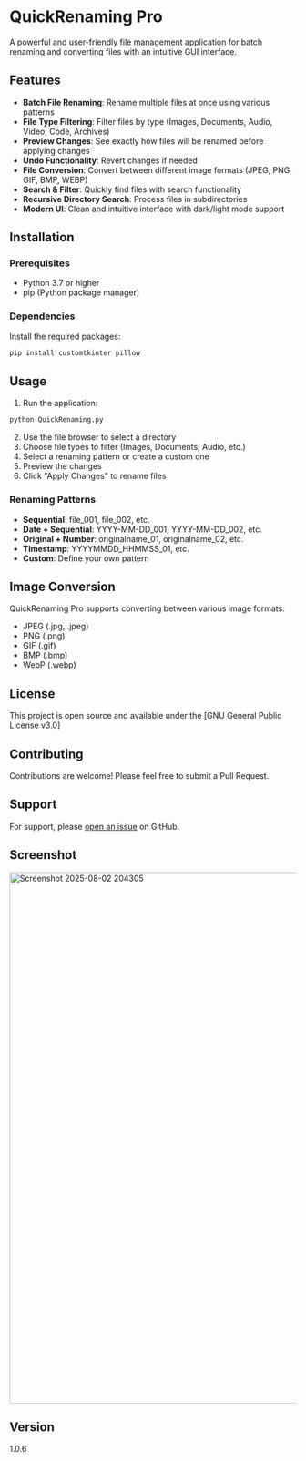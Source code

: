 # QuickRenaming Pro

A powerful and user-friendly file management application for batch renaming and converting files with an intuitive GUI interface.

## Features

- **Batch File Renaming**: Rename multiple files at once using various patterns
- **File Type Filtering**: Filter files by type (Images, Documents, Audio, Video, Code, Archives)
- **Preview Changes**: See exactly how files will be renamed before applying changes
- **Undo Functionality**: Revert changes if needed
- **File Conversion**: Convert between different image formats (JPEG, PNG, GIF, BMP, WEBP)
- **Search & Filter**: Quickly find files with search functionality
- **Recursive Directory Search**: Process files in subdirectories
- **Modern UI**: Clean and intuitive interface with dark/light mode support

## Installation

### Prerequisites
- Python 3.7 or higher
- pip (Python package manager)

### Dependencies
Install the required packages:
```bash
pip install customtkinter pillow
```

## Usage

1. Run the application:
```bash
python QuickRenaming.py
```

2. Use the file browser to select a directory
3. Choose file types to filter (Images, Documents, Audio, etc.)
4. Select a renaming pattern or create a custom one
5. Preview the changes
6. Click "Apply Changes" to rename files

### Renaming Patterns
- **Sequential**: file_001, file_002, etc.
- **Date + Sequential**: YYYY-MM-DD_001, YYYY-MM-DD_002, etc.
- **Original + Number**: originalname_01, originalname_02, etc.
- **Timestamp**: YYYYMMDD_HHMMSS_01, etc.
- **Custom**: Define your own pattern

## Image Conversion
QuickRenaming Pro supports converting between various image formats:
- JPEG (.jpg, .jpeg)
- PNG (.png)
- GIF (.gif)
- BMP (.bmp)
- WebP (.webp)

## License
This project is open source and available under the [GNU General Public License v3.0]

## Contributing
Contributions are welcome! Please feel free to submit a Pull Request.

## Support
For support, please [open an issue](https://github.com/Dream-Pixels-Forge/QuickRenaming/issues) on GitHub.

## Screenshot
<img width="1399" height="933" alt="Screenshot 2025-08-02 204305" src="https://github.com/user-attachments/assets/3bcedde6-11be-451a-95aa-226501f289da" />


## Version
1.0.6

